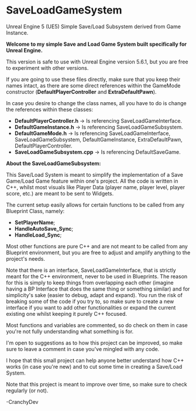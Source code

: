 # SaveLoadGameSystem
Unreal Engine 5 (UE5) Simple Save/Load Subsystem derived from Game Instance.

**Welcome to my simple Save and Load Game System built specifically for Unreal Engine.**

This version is safe to use with Unreal Engine version 5.6.1, but you are free to experiment with other versions.

If you are going to use these files directly, make sure that you keep their names intact, as there are some direct references within the GameMode constructor (**DefaultPlayerController** and **ExtraDefaultPawn**).

In case you desire to change the class names, all you have to do is change the references within these classes:

- **DefaultPlayerController.h** -> Is referencing SaveLoadGameInterface.
- **DefaultGameInstance.h** -> Is referencing SaveLoadGameSubsystem.
- **DefaultGameMode.h** -> Is referencing SaveLoadGameInterface, SaveLoadGameSubsystem, DefaultGameInstance, ExtraDefaultPawn, DefaultPlayerController.
- **SaveLoadGameSubsystem.cpp** -> Is referencing DefaultSaveGame.

**About the SaveLoadGameSubsystem:**

This Save/Load System is meant to simplify the implementation of a Save Game/Load Game feature within one's project. All the code is written in C++, whilst most visuals like Player Data (player name, player level, player score, etc.) are meant to be sent to Widgets.

The current setup easily allows for certain functions to be called from any Blueprint Class, namely:

- **SetPlayerName**;
- **HandleAutoSave_Sync**;
- **HandleLoad_Sync**;

Most other functions are pure C++ and are not meant to be called from any Blueprint environment, but you are free to adjust and amplify anything to the project's needs.

Note that there is an interface, SaveLoadGameInterface, that is strictly meant for the C++ environment, never to be used in Blueprints. The reason for this is simply to keep things from overlapping each other (imagine having a BP Interface that does the same thing or something similar) and for simplicity's sake (easier to debug, adapt and expand). You run the risk of breaking some of the code if you try to, so make sure to create a new interface if you want to add other functionalities or expand the current existing one whilst keeping it purely C++ focused.

Most functions and variables are commented, so do check on them in case you're not fully understanding what something is for.

I'm open to suggestions as to how this project can be improved, so make sure to leave a comment in case you've mingled with any code.

I hope that this small project can help anyone better understand how C++ works (in case you're new) and to cut some time in creating a Save/Load System.

Note that this project is meant to improve over time, so make sure to check regularly (or not).

-CranchyDev
